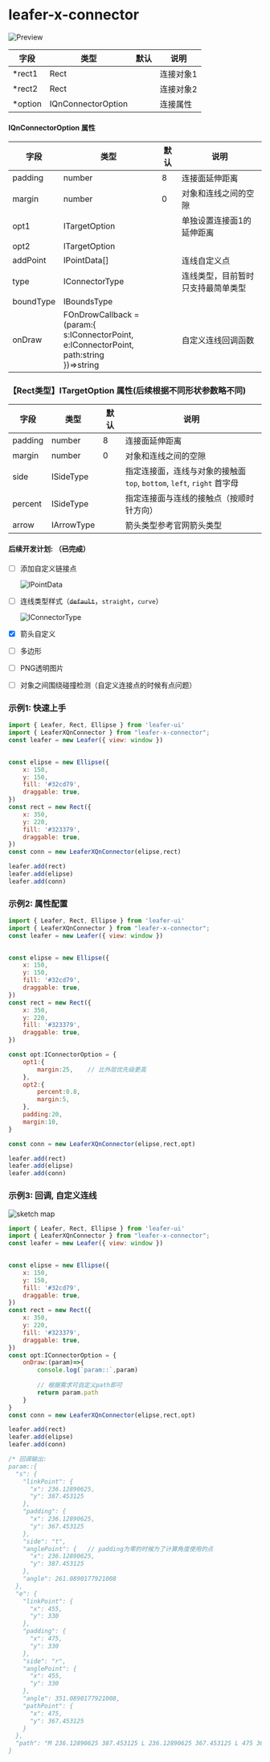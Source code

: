 # leafer-x-connector
![Preview](https://github.com/qlynick/leafer-x-connector/blob/main/playground/assets/preview.gif)

| 字段    | 类型               | 默认 | 说明      |
| --------- | -------------------- | ------ | ----------- |
| *rect1  | Rect               |      | 连接对象1 |
| *rect2  | Rect               |      | 连接对象2 |
| *option | IQnConnectorOption |      | 连接属性  |


#### IQnConnectorOption 属性

| 字段      | 类型                                                                                                      | 默认 | 说明                               |
| ----------- | ----------------------------------------------------------------------------------------------------------- | ------ | ------------------------------------ |
| padding   | number                                                                                                    | 8    | 连接面延伸距离                     |
| margin    | number                                                                                                    | 0    | 对象和连线之间的空隙               |
| opt1      | ITargetOption                                                                                             |      | 单独设置连接面1的延伸距离          |
| opt2      | ITargetOption                                                                                             |      |                                    |
| addPoint  | IPointData[]                                                                                              |      | 连线自定义点                       |
| type      | IConnectorType                                                                                            |      | 连线类型，目前暂时只支持最简单类型 |
| boundType | IBoundsType                                                                                               |      |                                    |
| onDraw    | FOnDrowCallback = (param:{<br />  s:IConnectorPoint,<br />  e:IConnectorPoint,<br />  path:string<br />})\=\>string | <br />   | 自定义连线回调函数                 |


### 【Rect类型】ITargetOption 属性(后续根据不同形状参数略不同)

| 字段    | 类型       | 默认 | 说明                                          |
| --------- | ------------ | ------ | ----------------------------------------------- |
| padding | number     | 8    | 连接面延伸距离                                |
| margin  | number     | 0    | 对象和连线之间的空隙                          |
| side    | ISideType  |      | 指定连接面，连线与对象的接触面<br/>`top`, `bottom`, `left`, `right` 首字母 |
| percent | ISideType  |      | 指定连接面与连线的接触点（按顺时针方向）                  |
| arrow   | IArrowType |      | 箭头类型参考官网箭头类型                      |

#### 后续开发计划: （~~已完成~~）

* [ ] 添加自定义链接点

  ![IPointData](https://github.com/qlynick/leafer-x-connector/blob/main/playground/assets/image2.png)
* [ ] 连线类型样式（~~`default`~~，`straight`，`curve`）

  ![IConnectorType](https://github.com/qlynick/leafer-x-connector/blob/main/playground/assets/image3.png)
* [X] 箭头自定义
* [ ] 多边形
* [ ] PNG透明图片
* [ ] 对象之间围绕碰撞检测（自定义连接点的时候有点问题）

### 示例1: 快速上手

```js
import { Leafer, Rect, Ellipse } from 'leafer-ui'
import { LeaferXQnConnector } from "leafer-x-connector";
const leafer = new Leafer({ view: window })
 

const elipse = new Ellipse({ 
    x: 150, 
    y: 150,  
    fill: '#32cd79',  
    draggable: true,
}) 
const rect = new Rect({ 
    x: 350,
    y: 220,
    fill: '#323379', 
    draggable: true,
}) 
const conn = new LeaferXQnConnector(elipse,rect) 

leafer.add(rect)
leafer.add(elipse)
leafer.add(conn)
```

### 示例2: 属性配置

```js
import { Leafer, Rect, Ellipse } from 'leafer-ui'
import { LeaferXQnConnector } from "leafer-x-connector";
const leafer = new Leafer({ view: window })
 

const elipse = new Ellipse({ 
    x: 150, 
    y: 150,  
    fill: '#32cd79',  
    draggable: true,
}) 
const rect = new Rect({ 
    x: 350,
    y: 220,
    fill: '#323379', 
    draggable: true,
}) 

const opt:IConnectorOption = {
    opt1:{
        margin:25,    // 比外层优先级更高
    },
    opt2:{
        percent:0.8,
        margin:5,
    },
    padding:20,
    margin:10,
}

const conn = new LeaferXQnConnector(elipse,rect,opt) 

leafer.add(rect)
leafer.add(elipse)
leafer.add(conn)
```


### 示例3: 回调, 自定义连线

![sketch map](https://github.com/qlynick/leafer-x-connector/blob/main/playground/assets/image1.png)

```js
import { Leafer, Rect, Ellipse } from 'leafer-ui'
import { LeaferXQnConnector } from "leafer-x-connector";
const leafer = new Leafer({ view: window })
 

const elipse = new Ellipse({ 
    x: 150, 
    y: 150,  
    fill: '#32cd79',  
    draggable: true,
}) 
const rect = new Rect({ 
    x: 350,
    y: 220,
    fill: '#323379', 
    draggable: true,
}) 
const opt:IConnectorOption = {
    onDraw:(param)=>{
        console.log(`param::`,param)
        
        // 根据需求可自定义path即可
        return param.path   
    }
}
const conn = new LeaferXQnConnector(elipse,rect,opt) 

leafer.add(rect)
leafer.add(elipse)
leafer.add(conn)

/* 回调输出:
param::{
  "s": {
    "linkPoint": {
      "x": 236.12890625,
      "y": 387.453125
    },
    "padding": {
      "x": 236.12890625,
      "y": 367.453125
    },
    "side": "t",
    "anglePoint": {   // padding为零的时候为了计算角度使用的点
      "x": 236.12890625,
      "y": 387.453125
    },
    "angle": 261.0890177921008
  },
  "e": {
    "linkPoint": {
      "x": 455,
      "y": 330
    },
    "padding": {
      "x": 475,
      "y": 330
    },
    "side": "r",
    "anglePoint": {
      "x": 455,
      "y": 330
    },
    "angle": 351.0890177921008,
    "pathPoint": {
      "x": 475,
      "y": 367.453125
    }
  },
  "path": "M 236.12890625 387.453125 L 236.12890625 367.453125 L 475 367.453125 L 475 330 L 455 330"
}
```